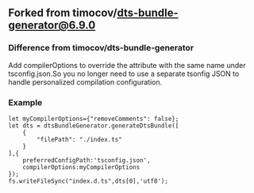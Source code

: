 ## Forked from timocov/dts-bundle-generator@6.9.0
### Difference from timocov/dts-bundle-generator
Add compilerOptions to override the attribute with the same name under tsconfig.json.So you no longer need to use a separate tsonfig JSON to handle personalized compilation configuration.
### Example
```
let myCompilerOptions={"removeComments": false};
let dts = dtsBundleGenerator.generateDtsBundle([
    {
        "filePath": "./index.ts"
    }
],{
    preferredConfigPath:'tsconfig.json',
    compilerOptions:myCompilerOptions
});
fs.writeFileSync("index.d.ts",dts[0],'utf8');
```